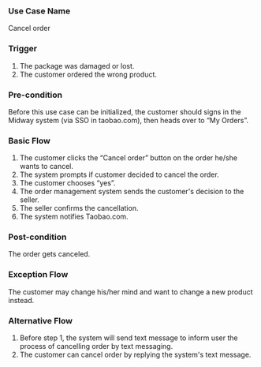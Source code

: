 ### Use Case Name
Cancel order

### Trigger
1. The package was damaged or lost.
2. The customer ordered the wrong product.

### Pre-condition
Before this use case can be initialized, the customer should signs in the Midway system (via SSO in taobao.com), then heads over to “My Orders”.

### Basic Flow

1. The customer clicks the “Cancel order” button on the order he/she wants to cancel.
2. The system prompts if customer decided to cancel the order.
3. The customer chooses “yes”.
4. The order management system sends the customer's decision to the seller.
5. The seller confirms the cancellation.
6. The system notifies Taobao.com.


### Post-condition
The order gets canceled.

### Exception Flow
The customer may change his/her mind and want to change a new product instead.

### Alternative Flow
1. Before step 1, the system will send text message to inform user the process of cancelling order by text messaging.
2. The customer can cancel order by replying the system's text message.
